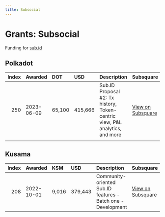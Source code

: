 ```yaml
---
title: Subsocial
---
```

# Grants: Subsocial

Funding for [sub.id](/tools/explorers/sub-id)

## Polkadot

|   Index | Awarded    | DOT    | USD     | Description                                                                 | Subsquare                                                                | Polkassembly                                                          |
|--------:|:-----------|:-------|:--------|:----------------------------------------------------------------------------|:-------------------------------------------------------------------------|:----------------------------------------------------------------------|
|     250 | 2023-06-09 | 65,100 | 415,666 | Sub.ID Proposal #2: Tx history, Token-centric view, P&L analytics, and more | [View on Subsquare](https://polkadot.subsquare.io/treasury/proposal/250) | [View on Polkassembly](https://polkadot.polkassembly.io/treasury/250) |
|         |            |        |         | 


## Kusama

|   Index | Awarded    | KSM   | USD     | Description                                                  | Subsquare                                                              | Polkassembly                                                        |
|--------:|:-----------|:------|:--------|:-------------------------------------------------------------|:-----------------------------------------------------------------------|:--------------------------------------------------------------------|
|     208 | 2022-10-01 | 9,016 | 379,443 | Community-oriented Sub.ID features - Batch one - Development | [View on Subsquare](https://kusama.subsquare.io/treasury/proposal/208) | [View on Polkassembly](https://kusama.polkassembly.io/treasury/208) |
